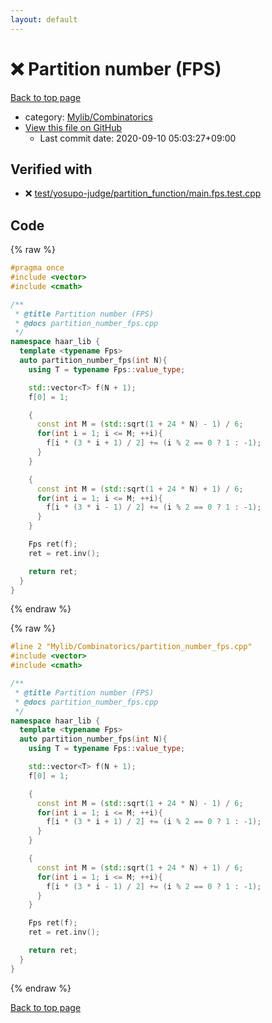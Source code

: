 ```yaml
---
layout: default
---
```


<!-- mathjax config similar to math.stackexchange -->
<script type="text/javascript" async
  src="https://cdnjs.cloudflare.com/ajax/libs/mathjax/2.7.5/MathJax.js?config=TeX-MML-AM_CHTML">
</script>
<script type="text/x-mathjax-config">
  MathJax.Hub.Config({
    TeX: { equationNumbers: { autoNumber: "AMS" }},
    tex2jax: {
      inlineMath: [ ['$','$'] ],
      processEscapes: true
    },
    "HTML-CSS": { matchFontHeight: false },
    displayAlign: "left",
    displayIndent: "2em"
  });
</script>

<script type="text/javascript" src="https://cdnjs.cloudflare.com/ajax/libs/jquery/3.4.1/jquery.min.js"></script>
<script src="https://cdn.jsdelivr.net/npm/jquery-balloon-js@1.1.2/jquery.balloon.min.js" integrity="sha256-ZEYs9VrgAeNuPvs15E39OsyOJaIkXEEt10fzxJ20+2I=" crossorigin="anonymous"></script>
<script type="text/javascript" src="../../../assets/js/copy-button.js"></script>
<link rel="stylesheet" href="../../../assets/css/copy-button.css" />


# :x: Partition number (FPS)

<a href="../../../index.html">Back to top page</a>

* category: <a href="../../../index.html#8fcb53b240254087f9d87015c4533bd0">Mylib/Combinatorics</a>
* <a href="{{ site.github.repository_url }}/blob/master/Mylib/Combinatorics/partition_number_fps.cpp">View this file on GitHub</a>
    - Last commit date: 2020-09-10 05:03:27+09:00




## Verified with

* :x: <a href="../../../verify/test/yosupo-judge/partition_function/main.fps.test.cpp.html">test/yosupo-judge/partition_function/main.fps.test.cpp</a>


## Code

<a id="unbundled"></a>
{% raw %}
```cpp
#pragma once
#include <vector>
#include <cmath>

/**
 * @title Partition number (FPS)
 * @docs partition_number_fps.cpp
 */
namespace haar_lib {
  template <typename Fps>
  auto partition_number_fps(int N){
    using T = typename Fps::value_type;

    std::vector<T> f(N + 1);
    f[0] = 1;

    {
      const int M = (std::sqrt(1 + 24 * N) - 1) / 6;
      for(int i = 1; i <= M; ++i){
        f[i * (3 * i + 1) / 2] += (i % 2 == 0 ? 1 : -1);
      }
    }

    {
      const int M = (std::sqrt(1 + 24 * N) + 1) / 6;
      for(int i = 1; i <= M; ++i){
        f[i * (3 * i - 1) / 2] += (i % 2 == 0 ? 1 : -1);
      }
    }

    Fps ret(f);
    ret = ret.inv();

    return ret;
  }
}

```
{% endraw %}

<a id="bundled"></a>
{% raw %}
```cpp
#line 2 "Mylib/Combinatorics/partition_number_fps.cpp"
#include <vector>
#include <cmath>

/**
 * @title Partition number (FPS)
 * @docs partition_number_fps.cpp
 */
namespace haar_lib {
  template <typename Fps>
  auto partition_number_fps(int N){
    using T = typename Fps::value_type;

    std::vector<T> f(N + 1);
    f[0] = 1;

    {
      const int M = (std::sqrt(1 + 24 * N) - 1) / 6;
      for(int i = 1; i <= M; ++i){
        f[i * (3 * i + 1) / 2] += (i % 2 == 0 ? 1 : -1);
      }
    }

    {
      const int M = (std::sqrt(1 + 24 * N) + 1) / 6;
      for(int i = 1; i <= M; ++i){
        f[i * (3 * i - 1) / 2] += (i % 2 == 0 ? 1 : -1);
      }
    }

    Fps ret(f);
    ret = ret.inv();

    return ret;
  }
}

```
{% endraw %}

<a href="../../../index.html">Back to top page</a>

